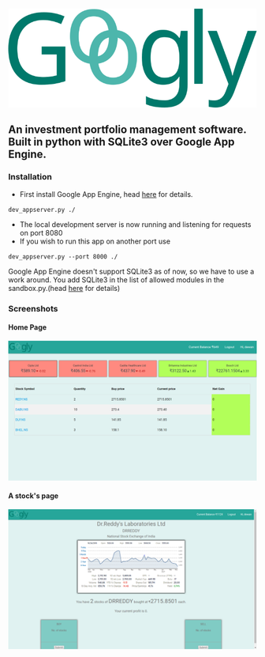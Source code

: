 <p align="center">
  <img  height="200" src="https://github.com/dewana-dewan/googly/blob/master/images/image.png" />
</p>

## An investment portfolio management software. Built in python with SQLite3 over Google App Engine.

### Installation
- First install Google App Engine, head [here](https://cloud.google.com/appengine/docs/standard/python/quickstart) for details.
```
dev_appserver.py ./
```
- The local development server is now running and listening for requests on port 8080
- If you wish to run this app on another port use
```
dev_appserver.py --port 8000 ./
```
Google App Engine doesn't support SQLite3 as of now, so we have to use a work around.
You add SQLite3 in the list of allowed modules in the sandbox.py.(head [here](http://stackoverflow.com/questions/16757013/os-x-appengine-importerror-no-module-named-sqlite3) for details)

### Screenshots

#### Home Page
![screen1](https://github.com/dewana-dewan/googly/blob/master/images/screen1.png?raw=true "Home Page")

#### A stock's page
![screen2](https://github.com/dewana-dewan/googly/blob/master/images/screen2.png?raw=true "Stock Page")
